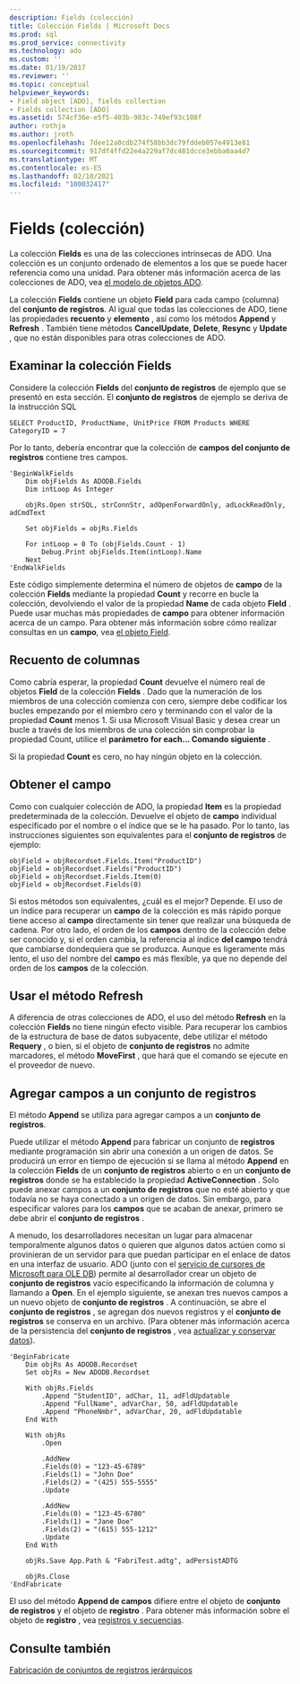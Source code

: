 ```yaml
---
description: Fields (colección)
title: Colección Fields | Microsoft Docs
ms.prod: sql
ms.prod_service: connectivity
ms.technology: ado
ms.custom: ''
ms.date: 01/19/2017
ms.reviewer: ''
ms.topic: conceptual
helpviewer_keywords:
- Field object [ADO], fields collection
- Fields collection [ADO]
ms.assetid: 574cf36e-e5f5-403b-983c-749ef93c108f
author: rothja
ms.author: jroth
ms.openlocfilehash: 7dee12a0cdb274f58bb3dc79fddeb057e4913e81
ms.sourcegitcommit: 917df4ffd22e4a229af7dc481dcce3ebba0aa4d7
ms.translationtype: MT
ms.contentlocale: es-ES
ms.lasthandoff: 02/10/2021
ms.locfileid: "100032417"
---
```

# <a name="the-fields-collection"></a>Fields (colección)
La colección **Fields** es una de las colecciones intrínsecas de ADO. Una colección es un conjunto ordenado de elementos a los que se puede hacer referencia como una unidad. Para obtener más información acerca de las colecciones de ADO, vea [el modelo de objetos ADO](../../../ado/guide/data/ado-objects-and-collections.md).  
  
 La colección **Fields** contiene un objeto **Field** para cada campo (columna) del **conjunto de registros**. Al igual que todas las colecciones de ADO, tiene las propiedades **recuento** y **elemento** , así como los métodos **Append** y **Refresh** . También tiene métodos **CancelUpdate**, **Delete**, **Resync** y **Update** , que no están disponibles para otras colecciones de ADO.  
  
## <a name="examining-the-fields-collection"></a>Examinar la colección Fields  
 Considere la colección **Fields** del **conjunto de registros** de ejemplo que se presentó en esta sección. El **conjunto de registros** de ejemplo se deriva de la instrucción SQL  
  
```  
SELECT ProductID, ProductName, UnitPrice FROM Products WHERE CategoryID = 7  
```  
  
 Por lo tanto, debería encontrar que la colección de **campos del conjunto de registros** contiene tres campos.  
  
```  
'BeginWalkFields  
    Dim objFields As ADODB.Fields  
    Dim intLoop As Integer  
  
    objRs.Open strSQL, strConnStr, adOpenForwardOnly, adLockReadOnly, adCmdText  
  
    Set objFields = objRs.Fields  
  
    For intLoop = 0 To (objFields.Count - 1)  
        Debug.Print objFields.Item(intLoop).Name  
    Next  
'EndWalkFields  
```  
  
 Este código simplemente determina el número de objetos de **campo** de la colección **Fields** mediante la propiedad **Count** y recorre en bucle la colección, devolviendo el valor de la propiedad **Name** de cada objeto **Field** . Puede usar muchas más propiedades de **campo** para obtener información acerca de un campo. Para obtener más información sobre cómo realizar consultas en un **campo**, vea [el objeto Field](../../../ado/guide/data/the-field-object.md).  
  
## <a name="counting-columns"></a>Recuento de columnas  
 Como cabría esperar, la propiedad **Count** devuelve el número real de objetos **Field** de la colección **Fields** . Dado que la numeración de los miembros de una colección comienza con cero, siempre debe codificar los bucles empezando por el miembro cero y terminando con el valor de la propiedad **Count** menos 1. Si usa Microsoft Visual Basic y desea crear un bucle a través de los miembros de una colección sin comprobar la propiedad Count, utilice el **parámetro** **for each... Comando siguiente** .  
  
 Si la propiedad **Count** es cero, no hay ningún objeto en la colección.  
  
## <a name="getting-to-the-field"></a>Obtener el campo  
 Como con cualquier colección de ADO, la propiedad **Item** es la propiedad predeterminada de la colección. Devuelve el objeto de **campo** individual especificado por el nombre o el índice que se le ha pasado. Por lo tanto, las instrucciones siguientes son equivalentes para el **conjunto de registros** de ejemplo:  
  
```  
objField = objRecordset.Fields.Item("ProductID")  
objField = objRecordset.Fields("ProductID")  
objField = objRecordset.Fields.Item(0)  
objField = objRecordset.Fields(0)  
```  
  
 Si estos métodos son equivalentes, ¿cuál es el mejor? Depende. El uso de un índice para recuperar un **campo** de la colección es más rápido porque tiene acceso al **campo** directamente sin tener que realizar una búsqueda de cadena. Por otro lado, el orden de los **campos** dentro de la colección debe ser conocido y, si el orden cambia, la referencia al índice **del campo** tendrá que cambiarse dondequiera que se produzca. Aunque es ligeramente más lento, el uso del nombre del **campo** es más flexible, ya que no depende del orden de los **campos** de la colección.  
  
## <a name="using-the-refresh-method"></a>Usar el método Refresh  
 A diferencia de otras colecciones de ADO, el uso del método **Refresh** en la colección **Fields** no tiene ningún efecto visible. Para recuperar los cambios de la estructura de base de datos subyacente, debe utilizar el método **Requery** , o bien, si el objeto de **conjunto de registros** no admite marcadores, el método **MoveFirst** , que hará que el comando se ejecute en el proveedor de nuevo.  
  
## <a name="adding-fields-to-a-recordset"></a>Agregar campos a un conjunto de registros  
 El método **Append** se utiliza para agregar campos a un **conjunto de registros**.  
  
 Puede utilizar el método **Append** para fabricar un conjunto de **registros** mediante programación sin abrir una conexión a un origen de datos. Se producirá un error en tiempo de ejecución si se llama al método **Append** en la colección **Fields** de un **conjunto de registros** abierto o en un **conjunto de registros** donde se ha establecido la propiedad **ActiveConnection** . Solo puede anexar campos a un **conjunto de registros** que no esté abierto y que todavía no se haya conectado a un origen de datos. Sin embargo, para especificar valores para los **campos** que se acaban de anexar, primero se debe abrir el **conjunto de registros** .  
  
 A menudo, los desarrolladores necesitan un lugar para almacenar temporalmente algunos datos o quieren que algunos datos actúen como si provinieran de un servidor para que puedan participar en el enlace de datos en una interfaz de usuario. ADO (junto con el [servicio de cursores de Microsoft para OLE DB](../../../ado/guide/appendixes/microsoft-cursor-service-for-ole-db-ado-service-component.md)) permite al desarrollador crear un objeto de **conjunto de registros** vacío especificando la información de columna y llamando a **Open**. En el ejemplo siguiente, se anexan tres nuevos campos a un nuevo objeto de **conjunto de registros** . A continuación, se abre el **conjunto de registros** , se agregan dos nuevos registros y el **conjunto de registros** se conserva en un archivo. (Para obtener más información acerca de la persistencia del **conjunto de registros** , vea [actualizar y conservar datos](../../../ado/guide/data/updating-and-persisting-data.md)).  
  
```  
'BeginFabricate  
    Dim objRs As ADODB.Recordset  
    Set objRs = New ADODB.Recordset  
  
    With objRs.Fields  
        .Append "StudentID", adChar, 11, adFldUpdatable  
        .Append "FullName", adVarChar, 50, adFldUpdatable  
        .Append "PhoneNmbr", adVarChar, 20, adFldUpdatable  
    End With  
  
    With objRs  
        .Open  
  
        .AddNew  
        .Fields(0) = "123-45-6789"  
        .Fields(1) = "John Doe"  
        .Fields(2) = "(425) 555-5555"  
        .Update  
  
        .AddNew  
        .Fields(0) = "123-45-6780"  
        .Fields(1) = "Jane Doe"  
        .Fields(2) = "(615) 555-1212"  
        .Update  
    End With  
  
    objRs.Save App.Path & "FabriTest.adtg", adPersistADTG  
  
    objRs.Close  
'EndFabricate  
```  
  
 El uso del método **Append de campos** difiere entre el objeto de **conjunto de registros** y el objeto de **registro** . Para obtener más información sobre el objeto de **registro** , vea [registros y secuencias](../../../ado/guide/data/records-and-streams.md).  
  
## <a name="see-also"></a>Consulte también  
 [Fabricación de conjuntos de registros jerárquicos](../../../ado/guide/data/fabricating-hierarchical-recordsets.md)
